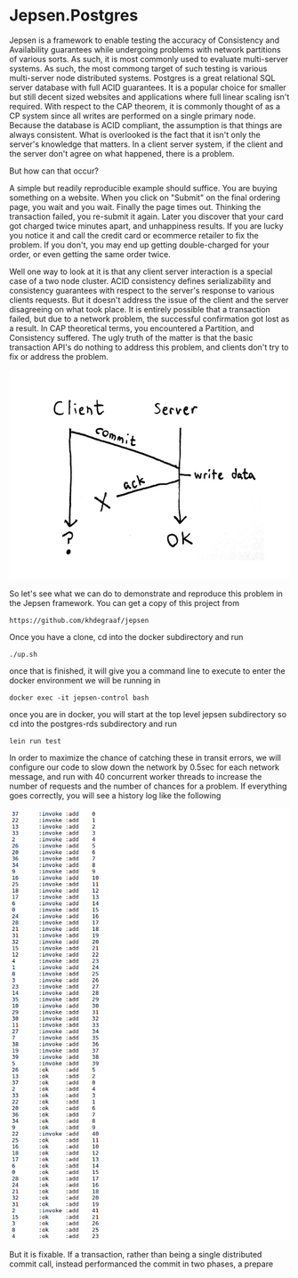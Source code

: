 # Jepsen.Postgres

Jepsen is a framework to enable testing the accuracy of Consistency and Availability guarantees while undergoing
problems with network partitions of various sorts.  As such, it is most commonly used to evaluate multi-server
systems.  As such, the most commong target of such testing is various multi-server node distributed systems.
Postgres is a great relational SQL server database with full ACID guarantees.  It is a popular choice for smaller
but still decent sized websites and applications where full linear scaling isn't required.  With respect to
the CAP theorem, it is commonly thought of as a CP system since all writes are performed on a single primary
node.  Because the database is ACID compliant, the assumption is that things are always consistent.  What is
overlooked is the fact that it isn't only the server's knowledge that matters.  In a client server system, if
the client and the server don't agree on what happened, there is a problem.

But how can that occur?

A simple but readily reproducible example should suffice.  You are buying something on a website.
When you click on "Submit" on the final ordering page, you wait and you wait.  Finally the page times
out.  Thinking the transaction failed, you re-submit it again.  Later you discover that your card got 
charged twice minutes apart, and unhappiness results.  If you are lucky you notice it and call the credit
card or ecommerce retailer to fix the problem.  If you don't, you may end up getting double-charged for
your order, or even getting the same order twice.  

Well one way to look at it is that any client server interaction is a special case of a two node
cluster.  ACID consistency defines serializability and consistency guarantees with respect to the
server's response to various clients requests.  But it doesn't address the issue of the client and
the server disagreeing on what took place.  It is entirely possible that a transaction failed, but due
to a network problem, the successful confirmation got lost as a result.
In CAP theoretical terms, you encountered a Partition, and Consistency suffered.  The ugly truth of the matter
is that the basic transaction API's do nothing to address this problem, and clients don't try to fix or
address the problem.
 
![Failed Commit](images/failed.jpg?raw=true "Failed Commit")
 
So let's see what we can do to demonstrate and reproduce this problem in the Jepsen framework.   You can
get a copy of this project from 
 
    https://github.com/khdegraaf/jepsen
    
Once you have a clone, cd into the docker subdirectory and run

    ./up.sh

once that is finished, it will give you a command line to execute to enter the docker environment we will be
running in

    docker exec -it jepsen-control bash

once you are in docker, you will start at the top level jepsen subdirectory so cd into the postgres-rds subdirectory and run
    
    lein run test
    
In order to maximize the chance of catching these in transit errors, we will configure our code to
slow down the network by 0.5sec for each network message, and run with 40 concurrent worker threads to increase
the number of requests and the number of chances for a problem.  If everything goes correctly, you will see a
history log like the following
     
![Screenshot #1](images/Screen1.png?raw=true "Screenshot #1")     

But it is fixable.  If a transaction, rather than being a single distributed commit call, instead
performanced the commit in two phases, a prepare

## 
